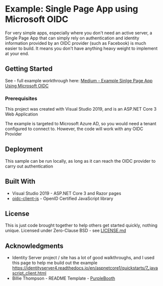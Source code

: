 # Example: Single Page App using Microsoft OIDC

For very simple apps, especially where you don't need an active server, a Single Page App that can simply rely on authentication and identity information provided by an OIDC provider (such as Facebook) is much easier to build. It means you don't have anything heavy weight to implement at your end.

## Getting Started

See - full example workthrough here: [Medium - Example Sinlge Page App Using Microsoft OIDC](https://aubyncrawford.medium.com/example-single-page-app-using-microsoft-oidc-ac71a9d54318)

### Prerequisites

This project was created with Visual Studio 2019, and is an ASP.NET Core 3 Web Application

The example is targeted to Microsoft Azure AD, so you would need a tenant configured to connect to. However, the code will work with any OIDC Provider


## Deployment

This sample can be run locally, as long as it can reach the OIDC provider to carry out authentication

## Built With

* Visual Studio 2019 - ASP.NET Core 3 and Razor pages
* [oidc-client-js](https://github.com/IdentityModel/oidc-client-js) - OpenID Certified JavaScript library


## License

This is just code brought together to help others get started quickly, nothing unique. Licensed under Zero-Clause BSD - see [LICENSE.md](LICENSE.md)

## Acknowledgments

* Identity Server project / site has a lot of good walkthroughs, and I used this page to help me build out the example https://identityserver4.readthedocs.io/en/aspnetcore1/quickstarts/7_javascript_client.html
* Billie Thompson - README Template - [PurpleBooth](https://github.com/PurpleBooth)


